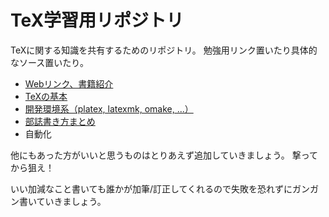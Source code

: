 TeX学習用リポジトリ
===============
TeXに関する知識を共有するためのリポジトリ。
勉強用リンク置いたり具体的なソース置いたり。

- [Webリンク、書籍紹介](links.md)
- [TeXの基本](basic.md)
- [開発環境系（platex, latexmk, omake, ...）](environment.md)
- [部誌書き方まとめ](yomu.md)
- 自動化

他にもあった方がいいと思うものはとりあえず追加していきましょう。
撃ってから狙え！

いい加減なこと書いても誰かが加筆/訂正してくれるので失敗を恐れずにガンガン書いていきましょう。
